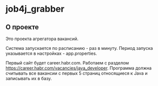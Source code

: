 # job4j_grabber

## О проекте

Это проекта агрегатора вакансий.

Система запускается по расписанию - раз в минуту.  Период запуска указывается в настройках - app.properties.

Первый сайт будет career.habr.com. Работаем с разделом https://career.habr.com/vacancies/java_developer.  Программа должна считывать все вакансии с первых 5 страниц относящиеся к Java и записывать их в базу.